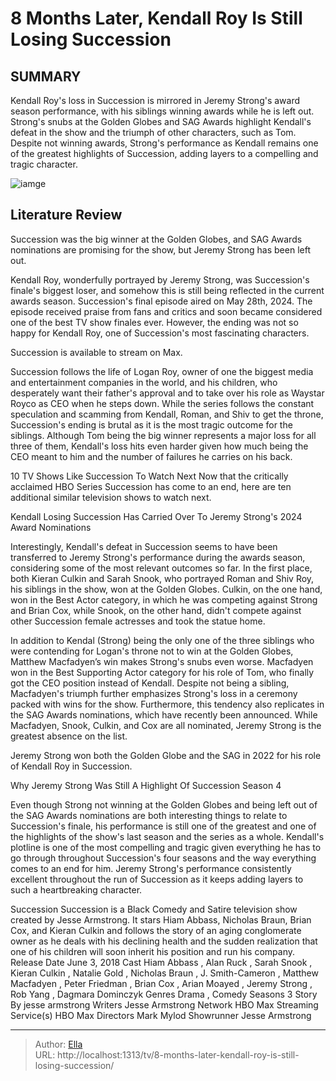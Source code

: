 # 8 Months Later, Kendall Roy Is Still Losing Succession


## SUMMARY 



Kendall Roy&#39;s loss in Succession is mirrored in Jeremy Strong&#39;s award season performance, with his siblings winning awards while he is left out.   
Strong&#39;s snubs at the Golden Globes and SAG Awards highlight Kendall&#39;s defeat in the show and the triumph of other characters, such as Tom.   
Despite not winning awards, Strong&#39;s performance as Kendall remains one of the greatest highlights of Succession, adding layers to a compelling and tragic character.  

![iamge](https://static1.srcdn.com/wordpress/wp-content/uploads/2024/01/jeremy-strong-as-kendall-roy-from-succession.jpg)

## Literature Review
Succession was the big winner at the Golden Globes, and SAG Awards nominations are promising for the show, but Jeremy Strong has been left out. 




Kendall Roy, wonderfully portrayed by Jeremy Strong, was Succession&#39;s finale&#39;s biggest loser, and somehow this is still being reflected in the current awards season. Succession&#39;s final episode aired on May 28th, 2024. The episode received praise from fans and critics and soon became considered one of the best TV show finales ever. However, the ending was not so happy for Kendall Roy, one of Succession&#39;s most fascinating characters.






Succession is available to stream on Max.




Succession follows the life of Logan Roy, owner of one the biggest media and entertainment companies in the world, and his children, who desperately want their father&#39;s approval and to take over his role as Waystar Royco as CEO when he steps down. While the series follows the constant speculation and scamming from Kendall, Roman, and Shiv to get the throne, Succession&#39;s ending is brutal as it is the most tragic outcome for the siblings. Although Tom being the big winner represents a major loss for all three of them, Kendall&#39;s loss hits even harder given how much being the CEO meant to him and the number of failures he carries on his back.


10 TV Shows Like Succession To Watch Next   Now that the critically acclaimed HBO Series Succession has come to an end, here are ten additional similar television shows to watch next.    



 Kendall Losing Succession Has Carried Over To Jeremy Strong&#39;s 2024 Award Nominations 
          

Interestingly, Kendall&#39;s defeat in Succession seems to have been transferred to Jeremy Strong&#39;s performance during the awards season, considering some of the most relevant outcomes so far. In the first place, both Kieran Culkin and Sarah Snook, who portrayed Roman and Shiv Roy, his siblings in the show, won at the Golden Globes. Culkin, on the one hand, won in the Best Actor category, in which he was competing against Strong and Brian Cox, while Snook, on the other hand, didn&#39;t compete against other Succession female actresses and took the statue home.

In addition to Kendal (Strong) being the only one of the three siblings who were contending for Logan&#39;s throne not to win at the Golden Globes, Matthew Macfadyen’s win makes Strong&#39;s snubs even worse. Macfadyen won in the Best Supporting Actor category for his role of Tom, who finally got the CEO position instead of Kendall. Despite not being a sibling, Macfadyen&#39;s triumph further emphasizes Strong&#39;s loss in a ceremony packed with wins for the show. Furthermore, this tendency also replicates in the SAG Awards nominations, which have recently been announced. While Macfadyen, Snook, Culkin, and Cox are all nominated, Jeremy Strong is the greatest absence on the list.




Jeremy Strong won both the Golden Globe and the SAG in 2022 for his role of Kendall Roy in Succession.




 Why Jeremy Strong Was Still A Highlight Of Succession Season 4 
          

Even though Strong not winning at the Golden Globes and being left out of the SAG Awards nominations are both interesting things to relate to Succession&#39;s finale, his performance is still one of the greatest and one of the highlights of the show&#39;s last season and the series as a whole. Kendall&#39;s plotline is one of the most compelling and tragic given everything he has to go through throughout Succession&#39;s four seasons and the way everything comes to an end for him. Jeremy Strong&#39;s performance consistently excellent throughout the run of Succession as it keeps adding layers to such a heartbreaking character.




Succession Succession is a Black Comedy and Satire television show created by Jesse Armstrong. It stars Hiam Abbass, Nicholas Braun, Brian Cox, and Kieran Culkin and follows the story of an aging conglomerate owner as he deals with his declining health and the sudden realization that one of his children will soon inherit his position and run his company.  Release Date   June 3, 2018    Cast   Hiam Abbass , Alan Ruck , Sarah Snook , Kieran Culkin , Natalie Gold , Nicholas Braun , J. Smith-Cameron , Matthew Macfadyen , Peter Friedman , Brian Cox , Arian Moayed , Jeremy Strong , Rob Yang , Dagmara Dominczyk    Genres   Drama , Comedy    Seasons   3    Story By   jesse armstrong    Writers   Jesse Armstrong    Network   HBO Max    Streaming Service(s)   HBO Max    Directors   Mark Mylod    Showrunner   Jesse Armstrong       


---

> Author: [Ella](https://instagram.hk.cn/)  
> URL: http://localhost:1313/tv/8-months-later-kendall-roy-is-still-losing-succession/  

